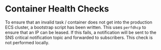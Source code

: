 # Container Health Checks

To ensure that an invalid task / container does not get into the production ECS cluster, a bootstrap script has been written. This uses `perfdhcp` to ensure that an IP can be leased. If this fails, a notification will be sent to the SNS critical notification topic and forwarded to subscribers. This check is not performed locally.
